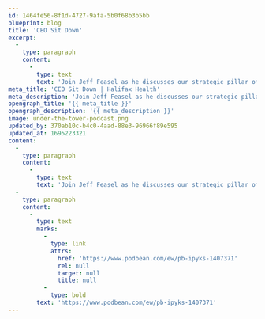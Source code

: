 ```yaml
---
id: 1464fe56-8f1d-4727-9afa-5b0f68b3b5bb
blueprint: blog
title: 'CEO Sit Down'
excerpt:
  -
    type: paragraph
    content:
      -
        type: text
        text: 'Join Jeff Feasel as he discusses our strategic pillar of Community Commitment and Growth.'
meta_title: 'CEO Sit Down | Halifax Health'
meta_description: 'Join Jeff Feasel as he discusses our strategic pillar of Community Commitment and Growth.'
opengraph_title: '{{ meta_title }}'
opengraph_description: '{{ meta_description }}'
image: under-the-tower-podcast.png
updated_by: 370ab10c-b4c0-4aad-88e3-96966f89e595
updated_at: 1695223321
content:
  -
    type: paragraph
    content:
      -
        type: text
        text: 'Join Jeff Feasel as he discusses our strategic pillar of Community Commitment and Growth'
  -
    type: paragraph
    content:
      -
        type: text
        marks:
          -
            type: link
            attrs:
              href: 'https://www.podbean.com/ew/pb-ipyks-1407371'
              rel: null
              target: null
              title: null
          -
            type: bold
        text: 'https://www.podbean.com/ew/pb-ipyks-1407371'
---
```

